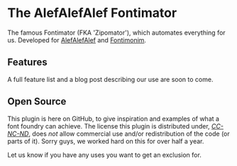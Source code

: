 # The AlefAlefAlef Fontimator

The famous Fontimator (FKA 'Zipomator'), which automates everything for us. Developed for [AlefAlefAlef](https://alefalefalef.co.il) and [Fontimonim](https://fontimonim.co.il).

## Features

A full feature list and a blog post describing our use are soon to come.


## Open Source

This plugin is here on GitHub, to give inspiration and examples of what a font foundry can achieve. The license this plugin is distributed under, [*CC-NC-ND*](https://creativecommons.org/licenses/by-nc-nd/3.0/), does *not* allow commercial use and/or redistribution of the code (or parts of it). Sorry guys, we worked hard on this for over half a year.

Let us know if you have any uses you want to get an exclusion for.